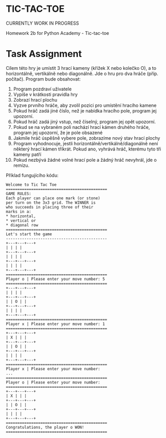 # TIC-TAC-TOE

CURRENTLY WORK IN PROGRESS

Homework 2b for Python Academy - Tic-tac-toe

# Task Assignment

Cílem této hry je umístit 3 hrací kameny (křížek X nebo kolečko O), a to horizontálně, vertikálně nebo diagonálně. Jde o hru pro dva hráče (příp. počítač).
Program bude obsahovat:

 1. Program pozdraví uživatele
 2. Vypíše v krátkosti pravidla hry
 3. Zobrazí hrací plochu
 4. Vyzve prvního hráče, aby zvolil pozici pro umístění hracího kamene
 5. Pokud hráč zadá jiné číslo, než je nabídka hracího pole, program jej upozorní.
 6. Pokud hráč zadá jiný vstup, než číselný, program jej opět upozorní.
 7. Pokud se na vybraném poli nachází hrací kámen druhého hráče, program jej upozorní, že je pole obsazené
 8. Jakmile hráč úspěšně vybere pole, zobrazíme nový stav hrací plochy
 9. Program vyhodnocuje, jestli horizontálně/vertikálně/diagonálně není některý hrací kámen tříkrát. Pokud ano, vyhrává hráč, kterému tyto tři kameny patří
11. Pokud nezbývá žádné volné hrací pole a žádný hráč nevyhrál, jde o remízu.


Příklad fungujícího kódu:

    Welcome to Tic Tac Toe
    ============================================
    GAME RULES:
    Each player can place one mark (or stone)
    per turn on the 3x3 grid. The WINNER is
    who succeeds in placing three of their
    marks in a:
    * horizontal,
    * vertical or
    * diagonal row
    ============================================
    Let's start the game
    --------------------------------------------
    +---+---+---+
    | | | |
    +---+---+---+
    | | | |
    +---+---+---+
    | | | |
    +---+---+---+
    ============================================
    Player o | Please enter your move number: 5
    ============================================
    +---+---+---+
    | | | |
    +---+---+---+
    | | O | |
    +---+---+---+
    | | | |
    +---+---+---+
    ============================================
    Player x | Please enter your move number: 1
    ============================================
    +---+---+---+
    | X | | |
    +---+---+---+
    | | O | |
    +---+---+---+
    | | | |
    +---+---+---+
    ============================================
    Player x | Please enter your move number:
    ...
    ============================================
    Player o | Please enter your move number:
    ============================================
    +---+---+---+
    | X | | |
    +---+---+---+
    | | O | |
    +---+---+---+
    | | | |
    +---+---+---+
    ============================================
    Congratulations, the player o WON!
    ============================================
